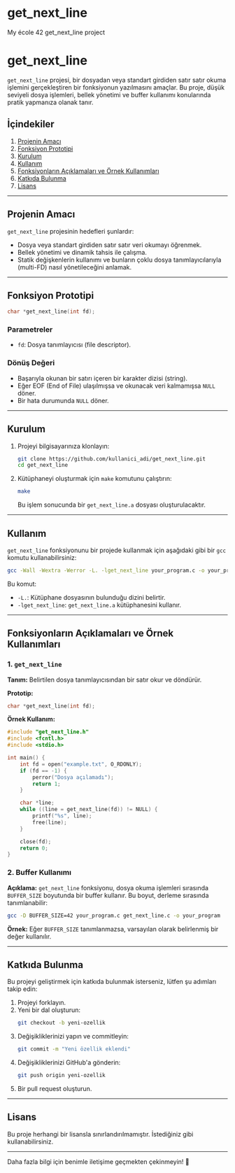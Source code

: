 # get_next_line
My école 42 get_next_line project

# get_next_line

`get_next_line` projesi, bir dosyadan veya standart girdiden satır satır okuma işlemini gerçekleştiren bir fonksiyonun yazılmasını amaçlar. Bu proje, düşük seviyeli dosya işlemleri, bellek yönetimi ve buffer kullanımı konularında pratik yapmanıza olanak tanır.

## İçindekiler

1. [Projenin Amacı](#projenin-amacı)
2. [Fonksiyon Prototipi](#fonksiyon-prototipi)
3. [Kurulum](#kurulum)
4. [Kullanım](#kullanım)
5. [Fonksiyonların Açıklamaları ve Örnek Kullanımları](#fonksiyonların-açıklamaları-ve-örnek-kullanımları)
6. [Katkıda Bulunma](#katkıda-bulunma)
7. [Lisans](#lisans)

---

## Projenin Amacı

`get_next_line` projesinin hedefleri şunlardır:

- Dosya veya standart girdiden satır satır veri okumayı öğrenmek.
- Bellek yönetimi ve dinamik tahsis ile çalışma.
- Statik değişkenlerin kullanımı ve bunların çoklu dosya tanımlayıcılarıyla (multi-FD) nasıl yönetileceğini anlamak.

---

## Fonksiyon Prototipi

```c
char *get_next_line(int fd);
```

### Parametreler
- `fd`: Dosya tanımlayıcısı (file descriptor).

### Dönüş Değeri
- Başarıyla okunan bir satırı içeren bir karakter dizisi (string).
- Eğer EOF (End of File) ulaşılmışsa ve okunacak veri kalmamışsa `NULL` döner.
- Bir hata durumunda `NULL` döner.

---

## Kurulum

1. Projeyi bilgisayarınıza klonlayın:
   ```bash
   git clone https://github.com/kullanici_adi/get_next_line.git
   cd get_next_line
   ```

2. Kütüphaneyi oluşturmak için `make` komutunu çalıştırın:
   ```bash
   make
   ```
   Bu işlem sonucunda bir `get_next_line.a` dosyası oluşturulacaktır.

---

## Kullanım

`get_next_line` fonksiyonunu bir projede kullanmak için aşağıdaki gibi bir `gcc` komutu kullanabilirsiniz:

```bash
gcc -Wall -Wextra -Werror -L. -lget_next_line your_program.c -o your_program
```

Bu komut:
- `-L.`: Kütüphane dosyasının bulunduğu dizini belirtir.
- `-lget_next_line`: `get_next_line.a` kütüphanesini kullanır.

---

## Fonksiyonların Açıklamaları ve Örnek Kullanımları

### 1. `get_next_line`
**Tanım:** Belirtilen dosya tanımlayıcısından bir satır okur ve döndürür.

**Prototip:**
```c
char *get_next_line(int fd);
```

**Örnek Kullanım:**
```c
#include "get_next_line.h"
#include <fcntl.h>
#include <stdio.h>

int main() {
    int fd = open("example.txt", O_RDONLY);
    if (fd == -1) {
        perror("Dosya açılamadı");
        return 1;
    }

    char *line;
    while ((line = get_next_line(fd)) != NULL) {
        printf("%s", line);
        free(line);
    }

    close(fd);
    return 0;
}
```

### 2. Buffer Kullanımı
**Açıklama:**
`get_next_line` fonksiyonu, dosya okuma işlemleri sırasında `BUFFER_SIZE` boyutunda bir buffer kullanır. Bu boyut, derleme sırasında tanımlanabilir:

```bash
gcc -D BUFFER_SIZE=42 your_program.c get_next_line.c -o your_program
```

**Örnek:**
Eğer `BUFFER_SIZE` tanımlanmazsa, varsayılan olarak belirlenmiş bir değer kullanılır.

---

## Katkıda Bulunma

Bu projeyi geliştirmek için katkıda bulunmak isterseniz, lütfen şu adımları takip edin:

1. Projeyi forklayın.
2. Yeni bir dal oluşturun:
   ```bash
   git checkout -b yeni-ozellik
   ```
3. Değişikliklerinizi yapın ve commitleyin:
   ```bash
   git commit -m "Yeni özellik eklendi"
   ```
4. Değişikliklerinizi GitHub'a gönderin:
   ```bash
   git push origin yeni-ozellik
   ```
5. Bir pull request oluşturun.

---

## Lisans

Bu proje herhangi bir lisansla sınırlandırılmamıştır. İstediğiniz gibi kullanabilirsiniz.

---

Daha fazla bilgi için benimle iletişime geçmekten çekinmeyin! 🎉

